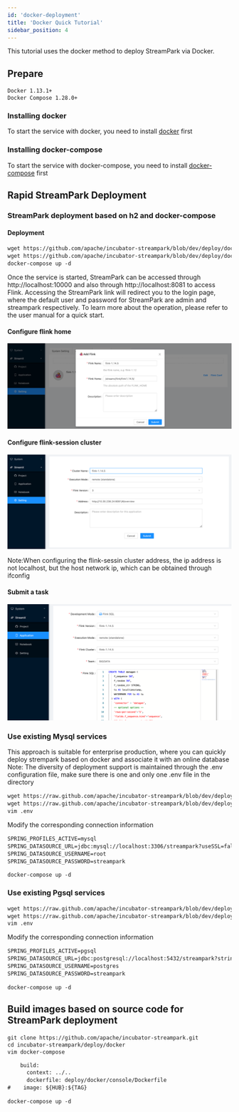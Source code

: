 ```yaml
---
id: 'docker-deployment'
title: 'Docker Quick Tutorial'
sidebar_position: 4
---
```


This tutorial uses the docker method to deploy StreamPark via Docker.
## Prepare
    Docker 1.13.1+
    Docker Compose 1.28.0+
### Installing docker

To start the service with docker, you need to install [docker](https://www.docker.com/) first

### Installing docker-compose

To start the service with docker-compose, you need to install [docker-compose](https://docs.docker.com/compose/install/) first
## Rapid StreamPark Deployment

### StreamPark deployment based on h2 and docker-compose

#### Deployment

```html
wget https://github.com/apache/incubator-streampark/blob/dev/deploy/docker/docker-compose.yaml
wget https://github.com/apache/incubator-streampark/blob/dev/deploy/docker/.env
docker-compose up -d
```

Once the service is started, StreamPark can be accessed through http://localhost:10000 and also through http://localhost:8081 to access Flink. Accessing the StreamPark link will redirect you to the login page, where the default user and password for StreamPark are admin and streampark respectively. To learn more about the operation, please refer to the user manual for a quick start.

#### Configure flink home

![](/doc/image/streampark_flinkhome.png)

#### Configure flink-session cluster

![](/doc/image/remote.png)

Note:When configuring the flink-sessin cluster address, the ip address is not localhost, but the host network ip, which can be obtained through ifconfig

#### Submit a task

![](/doc/image/remoteSubmission.png)

### Use existing Mysql services
This approach is suitable for enterprise production, where you can quickly deploy strempark based on docker and associate it with an online database
Note: The diversity of deployment support is maintained through the .env configuration file, make sure there is one and only one .env file in the directory

```html
wget https://raw.github.com/apache/incubator-streampark/blob/dev/deploy/docker/docker-compose.yaml
wget https://raw.github.com/apache/incubator-streampark/blob/dev/deploy/docker/mysql/.env
vim .env
```
Modify the corresponding connection information
```html
SPRING_PROFILES_ACTIVE=mysql
SPRING_DATASOURCE_URL=jdbc:mysql://localhost:3306/streampark?useSSL=false&useUnicode=true&characterEncoding=UTF-8&allowPublicKeyRetrieval=false&useJDBCCompliantTimezoneShift=true&useLegacyDatetimeCode=false&serverTimezone=GMT%2B8
SPRING_DATASOURCE_USERNAME=root
SPRING_DATASOURCE_PASSWORD=streampark
```

```
docker-compose up -d
```
### Use existing Pgsql services
```html
wget https://raw.github.com/apache/incubator-streampark/blob/dev/deploy/docker/docker-compose.yaml
wget https://raw.github.com/apache/incubator-streampark/blob/dev/deploy/docker/pgsql/.env
vim .env
```
Modify the corresponding connection information
```html
SPRING_PROFILES_ACTIVE=pgsql
SPRING_DATASOURCE_URL=jdbc:postgresql://localhost:5432/streampark?stringtype=unspecified
SPRING_DATASOURCE_USERNAME=postgres
SPRING_DATASOURCE_PASSWORD=streampark
```
```
docker-compose up -d
```

## Build images based on source code for StreamPark deployment
```
git clone https://github.com/apache/incubator-streampark.git
cd incubator-streampark/deploy/docker
vim docker-compose
```

```html
    build:
      context: ../..
      dockerfile: deploy/docker/console/Dockerfile
#    image: ${HUB}:${TAG}
```

```
docker-compose up -d
```
